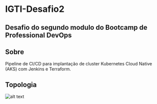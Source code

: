 # IGTI-Desafio2

## Desafio do segundo modulo do Bootcamp de Professional DevOps

## Sobre

Pipeline de CI/CD para implantação de cluster Kubernetes Cloud Native (AKS) com Jenkins e Terraform. 

## Topologia

![alt text](https://willianromaocursos.blob.core.windows.net/public/IGTI-Desafio2-DevOps.png)
